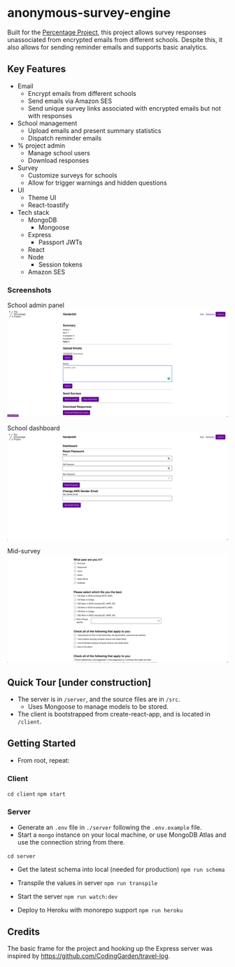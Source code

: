 # anonymous-survey-engine

Built for the [Percentage Project](https://percentageproject.com/#/), this project allows survey responses unassociated from encrypted emails from different schools. Despite this, it also allows for sending reminder emails and supports basic analytics.

## Key Features
- Email
  - Encrypt emails from different schools
  - Send emails via Amazon SES
  - Send unique survey links associated with encrypted emails but not with responses
- School management
  - Upload emails and present summary statistics
  - Dispatch reminder emails
- % project admin
  - Manage school users
  - Download responses
- Survey
  - Customize surveys for schools
  - Allow for trigger warnings and hidden questions
- UI
  - Theme UI
  - React-toastify
- Tech stack
  - MongoDB
    - Mongoose
  - Express
    - Passport JWTs
  - React
  - Node
    - Session tokens
  - Amazon SES

### Screenshots
School admin panel
![School admin panel](./docs/school_admin.png)

School dashboard
![Dashboard](./docs/dashboard.png)

Mid-survey
![Mid-survey](./docs/mid_survey.png)


## Quick Tour [under construction]
- The server is in `/server`, and the source files are in `/src`. 
  - Uses Mongoose to manage models to be stored.
- The client is bootstrapped from create-react-app, and is located in `/client`. 

## Getting Started
- From root, repeat:
### Client
`cd client`
`npm start`

### Server

- Generate an `.env` file in `./server` following the `.env.example` file.
- Start a `mongo` instance on your local machine, or use MongoDB Atlas and use the connection string from there.

`cd server`

- Get the latest schema into local (needed for production)
`npm run schema`

- Transpile the values in server
`npm run transpile`

- Start the server
`npm run watch:dev`

- Deploy to Heroku with monorepo support
`npm run heroku`

## Credits
The basic frame for the project and hooking up the Express server was inspired by https://github.com/CodingGarden/travel-log. 